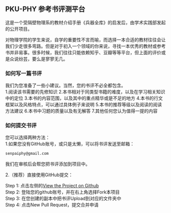 ## PKU-PHY 参考书评测平台

这是一个受隔壁物理系的教材介绍手册《兵器全库》的启发后，由学术实践部发起的公开项目。

对物理学院的学生来说，自学的重要性不言而喻，而选择一本合适的教材往往会让我们少走很多弯路。但是对于初入一个领域的你来说，寻找一本优秀的教材或参考书并非易事。很多时候，我们往往只能依赖知乎、豆瓣等等平台，但上面的评价或是众说纷芸，要么是寥寥无几。

### 如何写一篇书评
我们为您准备了一些小建议。当然，您的书评不必全都包含。  
1.阅读该书需要的先修知识
2.本书相对于同类型书籍的难度，以及在学习相关知识中的定位
3.本书的内容范围，以及其中的重点精华或是不足的地方
4.本书的行文框架以及风格特点，可以通过具体例子来说明
5.本书的推荐等级以及阅读的阅读方法建议
6.本书中习题的质量以及有无解答
7.其他任何您认为值得一提的内容


### 如何提交书评

您可以选择两种方法：  
1.如果您没有GitHub账号，或只是太懒，可以将书评发送至邮箱：
```markdown
senpaiphy@gmail.com
```
我们在审核后会帮您把书评添加到项目中。  

2.（推荐）直接使用GitHub提交： 
  
Step 1: 点击左侧的[View the Project on Github](https://github.com/phy-pku-xsb/books)  
Step 2: 登陆您的github账号，并在右上角选择Fork本项目  
Step 3: 在您创建的副本中把书评Upload到对应的文件夹中  
Step 4: 点击New Pull Request，提交合并申请


